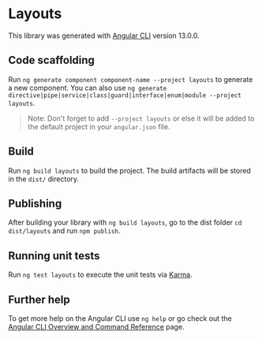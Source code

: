 # Layouts

This library was generated with [Angular CLI](https://github.com/angular/angular-cli) version 13.0.0.

## Code scaffolding

Run `ng generate component component-name --project layouts` to generate a new component. You can also use `ng generate directive|pipe|service|class|guard|interface|enum|module --project layouts`.
> Note: Don't forget to add `--project layouts` or else it will be added to the default project in your `angular.json` file. 

## Build

Run `ng build layouts` to build the project. The build artifacts will be stored in the `dist/` directory.

## Publishing

After building your library with `ng build layouts`, go to the dist folder `cd dist/layouts` and run `npm publish`.

## Running unit tests

Run `ng test layouts` to execute the unit tests via [Karma](https://karma-runner.github.io).

## Further help

To get more help on the Angular CLI use `ng help` or go check out the [Angular CLI Overview and Command Reference](https://angular.io/cli) page.
